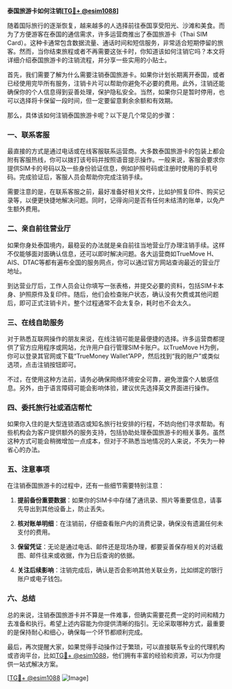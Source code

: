 **泰国旅游卡如何注销[[TG💪+ @esim1088](https://t.me/s/esim1088)]**

随着国际旅行的逐渐恢复，越来越多的人选择前往泰国享受阳光、沙滩和美食。而为了方便游客在泰国的通信需求，许多运营商推出了泰国旅游卡（Thai SIM Card）。这种卡通常包含数据流量、通话时间和短信服务，非常适合短期停留的旅客。然而，当你结束旅程或者不再需要这张卡时，你知道该如何注销它吗？本文将详细介绍泰国旅游卡的注销流程，并分享一些实用的小贴士。

首先，我们需要了解为什么需要注销泰国旅游卡。如果你计划长期离开泰国，或者已经使用完毕所有服务，注销卡片可以帮助你避免不必要的费用。此外，注销还能确保你的个人信息得到妥善处理，保护隐私安全。当然，如果你只是暂时停用，也可以选择将卡保留一段时间，但一定要留意剩余余额和有效期。

那么，具体该如何注销泰国旅游卡呢？以下是几个常见的步骤：

### **一、联系客服**
最直接的方式是通过电话或在线客服联系运营商。大多数泰国旅游卡的包装上都会附有客服热线，你可以拨打该号码并按照语音提示操作。一般来说，客服会要求你提供SIM卡的号码以及一些身份验证信息，例如护照号码或注册时使用的手机号码。完成验证后，客服人员会帮助你完成注销手续。

需要注意的是，在联系客服之前，最好准备好相关文件，比如护照复印件、购买记录等，以便更快捷地解决问题。同时，记得询问是否有任何未结清的账单，以免产生额外费用。

### **二、亲自前往营业厅**
如果你身处泰国境内，最稳妥的办法就是亲自前往当地营业厅办理注销手续。这样不仅能够面对面确认信息，还可以即时解决问题。各大运营商如TrueMove H、AIS、DTAC等都有遍布全国的服务网点，你可以通过官方网站查询最近的营业厅地址。

到达营业厅后，工作人员会让你填写一张表格，并提交必要的资料，包括SIM卡本身、护照原件及复印件。随后，他们会检查账户状态，确认没有欠费或其他问题后，即可正式注销卡片。整个过程通常不会太复杂，耗时也不会太久。

### **三、在线自助服务**
对于熟悉互联网操作的朋友来说，在线注销可能是最便捷的选择。许多运营商都提供了官方应用程序或网站，允许用户自行管理SIM卡账户。以TrueMove H为例，你可以登录其官网或下载“TrueMoney Wallet”APP，然后找到“我的账户”或类似选项，点击注销按钮即可。

不过，在使用这种方法前，请务必确保网络环境安全可靠，避免泄露个人敏感信息。另外，由于语言障碍可能会影响体验，建议优先选择英文界面进行操作。

### **四、委托旅行社或酒店帮忙**
如果你入住的是大型连锁酒店或知名旅行社安排的行程，不妨向他们寻求帮助。有些机构会为客户提供额外的服务支持，包括协助处理泰国旅游卡的相关事务。虽然这种方式可能会稍微增加一点成本，但对于不熟悉当地情况的人来说，不失为一种省心的办法。

### **五、注意事项**
在注销泰国旅游卡的过程中，还有一些细节需要特别注意：

1. **提前备份重要数据**：如果你的SIM卡中存储了通讯录、照片等重要信息，请事先导出到其他设备上，防止丢失。
   
2. **核对账单明细**：在注销前，仔细查看账户内的消费记录，确保没有遗漏任何未支付的费用。
   
3. **保留凭证**：无论是通过电话、邮件还是现场办理，都要妥善保存相关的对话截图、邮件往来或收据，作为日后查询的依据。
   
4. **关注后续影响**：注销完成后，确认是否会影响其他关联业务，比如绑定的银行账户或电子钱包。

### **六、总结**
总的来说，注销泰国旅游卡并不算是一件难事，但确实需要花费一定的时间和精力去准备和执行。希望上述内容能为你提供清晰的指引。无论采取哪种方式，最重要的是保持耐心和细心，确保每一个环节都顺利完成。

最后，再次提醒大家，如果觉得手动操作过于繁琐，可以直接联系专业的代理机构或咨询平台，比如[TG💪+ @esim1088](https://t.me/s/esim1088)，他们拥有丰富的经验和资源，可以为你提供一站式解决方案。

[[TG💪+ @esim1088](https://t.me/s/esim1088) ![Image](https://i.postimg.cc/4NQfJmqS/Snipaste-2025-05-13-00-14-12.png)]